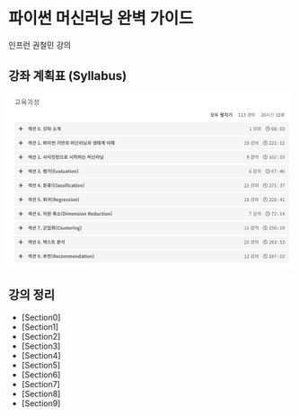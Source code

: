 # 파이썬 머신러닝 완벽 가이드
인프런 권철민 강의<br>

## 강좌 계획표 (Syllabus)
![syllabus](../../../img/ml_guide.png)

## 강의 정리
- [Section0]
- [Section1]
- [Section2]
- [Section3]
- [Section4]
- [Section5]
- [Section6]
- [Section7]
- [Section8]
- [Section9]